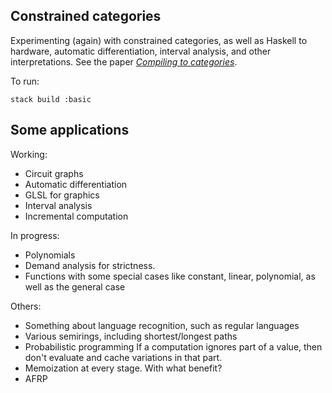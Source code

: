 ## Constrained categories

Experimenting (again) with constrained categories, as well as Haskell to hardware, automatic differentiation, interval analysis, and other interpretations. See the paper [*Compiling to categories*](http://conal.net/papers/compiling-to-categories).

To run:

    stack build :basic

## Some applications

Working:

*   Circuit graphs
*   Automatic differentiation
*   GLSL for graphics
*   Interval analysis
*   Incremental computation

In progress:

*   Polynomials
*   Demand analysis for strictness.
*   Functions with some special cases like constant, linear, polynomial, as well as the general case

Others:
*   Something about language recognition, such as regular languages
*   Various semirings, including shortest/longest paths
*   Probabilistic programming
    If a computation ignores part of a value, then don't evaluate and cache variations in that part.
*   Memoization at every stage. With what benefit?
*   AFRP
